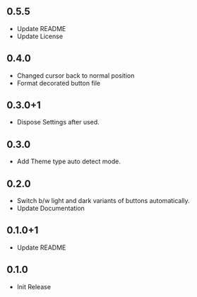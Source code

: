 ## 0.5.5

* Update README
* Update License

## 0.4.0

* Changed cursor back to normal position
* Format decorated button file

## 0.3.0+1

* Dispose Settings after used.

## 0.3.0

* Add Theme type auto detect mode.

## 0.2.0

* Switch b/w light and dark variants of buttons automatically.
* Update Documentation

## 0.1.0+1

* Update README

## 0.1.0

* Init Release
